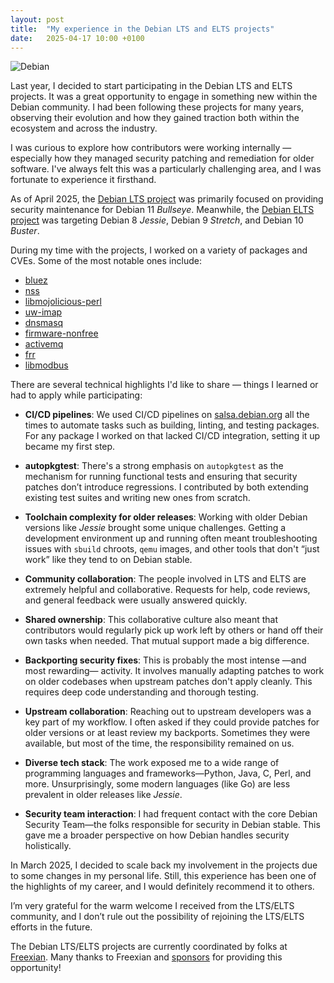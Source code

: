 ```yaml
---
layout: post
title:  "My experience in the Debian LTS and ELTS projects"
date:   2025-04-17 10:00 +0100
---
```


![Debian][debian-logo]

Last year, I decided to start participating in the Debian LTS and ELTS projects. It was a great opportunity to engage in
something new within the Debian community. I had been following these projects for many years, observing their evolution
and how they gained traction both within the ecosystem and across the industry.

I was curious to explore how contributors were working internally — especially how they managed security patching and
remediation for older software. I've always felt this was a particularly challenging area, and I was fortunate to
experience it firsthand.

<!--more-->

As of April 2025, the [Debian LTS project](https://wiki.debian.org/LTS) was primarily focused on providing security
maintenance for Debian 11 *Bullseye*. Meanwhile, the [Debian ELTS project](https://wiki.debian.org/LTS/Extended) was
targeting Debian 8 *Jessie*, Debian 9 *Stretch*, and Debian 10 *Buster*.

During my time with the projects, I worked on a variety of packages and CVEs. Some of the most notable ones include:

- [bluez](https://security-tracker.debian.org/tracker/source-package/bluez)
- [nss](https://security-tracker.debian.org/tracker/source-package/nss)
- [libmojolicious-perl](https://security-tracker.debian.org/tracker/source-package/libmojolicious-perl)
- [uw-imap](https://security-tracker.debian.org/tracker/source-package/uw-imap)
- [dnsmasq](https://security-tracker.debian.org/tracker/source-package/dnsmasq)
- [firmware-nonfree](https://security-tracker.debian.org/tracker/source-package/firmware-nonfree)
- [activemq](https://security-tracker.debian.org/tracker/source-package/activemq)
- [frr](https://security-tracker.debian.org/tracker/source-package/frr)
- [libmodbus](https://security-tracker.debian.org/tracker/source-package/libmodbus)

There are several technical highlights I'd like to share — things I learned or had to apply while participating:

- **CI/CD pipelines**: We used CI/CD pipelines on [salsa.debian.org](https://salsa.debian.org) all the times to automate
  tasks such as building, linting, and testing packages. For any package I worked on that lacked CI/CD integration,
  setting it up became my first step.

- **autopkgtest**: There's a strong emphasis on `autopkgtest` as the mechanism for running functional tests and ensuring
  that security patches don’t introduce regressions. I contributed by both extending existing test suites and writing
  new ones from scratch.

- **Toolchain complexity for older releases**: Working with older Debian versions like *Jessie* brought some unique
  challenges. Getting a development environment up and running often meant troubleshooting issues with `sbuild` chroots,
  `qemu` images, and other tools that don't “just work” like they tend to on Debian stable.

- **Community collaboration**: The people involved in LTS and ELTS are extremely helpful and collaborative. Requests for
  help, code reviews, and general feedback were usually answered quickly.

- **Shared ownership**: This collaborative culture also meant that contributors would regularly pick up work left by
  others or hand off their own tasks when needed. That mutual support made a big difference.

- **Backporting security fixes**: This is probably the most intense —and most rewarding— activity. It involves manually
  adapting patches to work on older codebases when upstream patches don't apply cleanly. This requires deep code
  understanding and thorough testing.

- **Upstream collaboration**: Reaching out to upstream developers was a key part of my workflow. I often asked if they
  could provide patches for older versions or at least review my backports. Sometimes they were available, but most of
  the time, the responsibility remained on us.

- **Diverse tech stack**: The work exposed me to a wide range of programming languages and frameworks—Python, Java, C,
  Perl, and more. Unsurprisingly, some modern languages (like Go) are less prevalent in older releases like *Jessie*.

- **Security team interaction**: I had frequent contact with the core Debian Security Team—the folks responsible for
  security in Debian stable. This gave me a broader perspective on how Debian handles security holistically.

In March 2025, I decided to scale back my involvement in the projects due to some changes in my personal
life. Still, this experience has been one of the highlights of my career, and I would definitely recommend it to others.

I’m very grateful for the warm welcome I received from the LTS/ELTS community, and I don’t rule out the possibility of
rejoining the LTS/ELTS efforts in the future.

The Debian LTS/ELTS projects are currently coordinated by folks at [Freexian](https://www.freexian.com/).
Many thanks to Freexian and [sponsors](https://www.freexian.com/lts/debian/#sponsors) for providing this opportunity!

[debian-logo]:	{{site.url}}/assets/debian-logo.jpg
